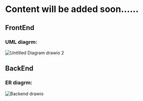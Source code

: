 # Content will be added soon......

## FrontEnd

<a name="frontUml"></a>
### UML diagrm:
![Untitled Diagram drawio 2](https://user-images.githubusercontent.com/92247904/145264460-98b942fb-c666-40d4-8aee-518755906c9e.png)

## BackEnd

<a name="frontUml"></a>
### ER diagrm:
![Backend  drawio](https://user-images.githubusercontent.com/92247904/145273890-3d7d5bf2-d32a-4dd3-bae6-7965a7596da8.png)
